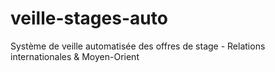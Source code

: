 # veille-stages-auto
Système de veille automatisée des offres de stage - Relations internationales &amp; Moyen-Orient
